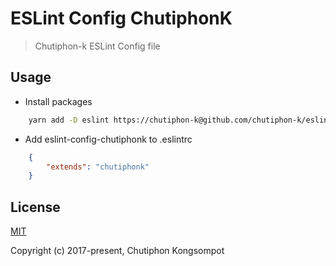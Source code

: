 # ESLint Config ChutiphonK
> Chutiphon-k ESLint Config file

## Usage
- Install packages
```sh
	yarn add -D eslint https://chutiphon-k@github.com/chutiphon-k/eslint-config-chutiphonk.git
```

- Add eslint-config-chutiphonk to .eslintrc
```json
	{
		"extends": "chutiphonk"
	}
```

## License

[MIT](http://opensource.org/licenses/MIT)

Copyright (c) 2017-present, Chutiphon Kongsompot